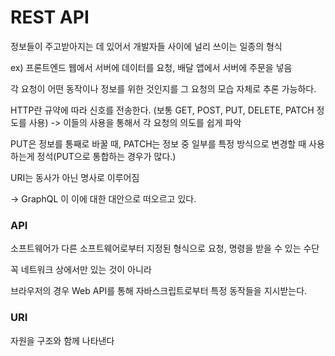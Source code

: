 # REST API

정보들이 주고받아지는 데 있어서 개발자들 사이에 널리 쓰이는 일종의 형식

ex) 프론트엔드 웹에서 서버에 데이터를 요청, 배달 앱에서 서버에 주문을 넣음

각 요청이 어떤 동작이나 정보를 위한 것인지를 그 요청의 모습 자체로 추론 가능하다.

HTTP란 규약에 따라 신호를 전송한다. (보통 GET, POST, PUT, DELETE, PATCH 정도를 사용) -> 이들의 사용을 통해서 각 요청의 의도를 쉽게 파악

PUT은 정보를 통째로 바꿀 때,  PATCH는 정보 중 일부를 특정 방식으로 변경할 때 사용하는게 정석(PUT으로 통합하는 경우가 많다.)

URI는 동사가 아닌 명사로 이루어짐



-> GraphQL 이 이에 대한 대안으로 떠오르고 있다.



### API

소프트웨어가 다른 소프트웨어로부터 지정된 형식으로 요청, 명령을 받을 수 있는 수단

꼭 네트워크 상에서만 있는 것이 아니라

브라우저의 경우 Web API를 통해 자바스크립트로부터 특정 동작들을 지시받는다.



### URI

자원을 구조와 함께 나타낸다

